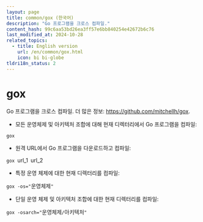 ```yaml
---
layout: page
title: common/gox (한국어)
description: "Go 프로그램을 크로스 컴파일."
content_hash: 99c6aa53bd26ea3ff57e6bb840254e42672b6c76
last_modified_at: 2024-10-28
related_topics:
  - title: English version
    url: /en/common/gox.html
    icon: bi bi-globe
tldri18n_status: 2
---
```

# gox

Go 프로그램을 크로스 컴파일.
더 많은 정보: <https://github.com/mitchellh/gox>.

- 모든 운영체제 및 아키텍처 조합에 대해 현재 디렉터리에서 Go 프로그램을 컴파일:

`gox`

- 원격 URL에서 Go 프로그램을 다운로드하고 컴파일:

`gox `<span class="tldr-var badge badge-pill bg-dark-lm bg-white-dm text-white-lm text-dark-dm font-weight-bold">url_1</span>` `<span class="tldr-var badge badge-pill bg-dark-lm bg-white-dm text-white-lm text-dark-dm font-weight-bold">url_2</span>

- 특정 운영 체제에 대한 현재 디렉터리를 컴파일:

`gox -os="`<span class="tldr-var badge badge-pill bg-dark-lm bg-white-dm text-white-lm text-dark-dm font-weight-bold">운영체제</span>`"`

- 단일 운영 체제 및 아키텍처 조합에 대한 현재 디렉터리를 컴파일:

`gox -osarch="`<span class="tldr-var badge badge-pill bg-dark-lm bg-white-dm text-white-lm text-dark-dm font-weight-bold">운영체제</span>`/`<span class="tldr-var badge badge-pill bg-dark-lm bg-white-dm text-white-lm text-dark-dm font-weight-bold">아키텍처</span>`"`
